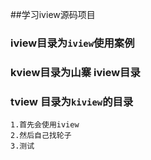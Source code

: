 ##学习iview源码项目
### iview目录为`iview`使用案例
### kview目录为山寨 iview目录
### tview 目录为`kiview`的目录
    1.首先会使用iview
    2.然后自己找轮子
    3.测试